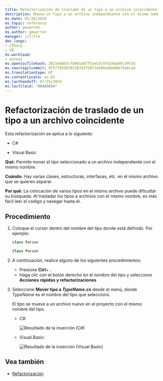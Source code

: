 ```yaml
---
title: Refactorización de traslado de un tipo a un archivo coincidente
description: Mueva un tipo a un archivo independiente con el mismo nombre. Haga clic con el botón derecho en el tipo, seleccione Acciones rápidas y refactorizaciones y elija Mover tipo a <TypeName>.cs.
ms.date: 01/26/2018
ms.topic: reference
author: gewarren
ms.author: gewarren
manager: jillfra
dev_langs:
- CSharp
- VB
ms.workload:
- dotnet
ms.openlocfilehash: 3021e08d3cfb601a67f51e53c97d2eba60c397a5
ms.sourcegitcommit: 0f5f7955076238742f2071d286ad8e896f3a6cad
ms.translationtype: HT
ms.contentlocale: es-ES
ms.lasthandoff: 07/25/2019
ms.locfileid: "68483654"
---
```

# <a name="move-a-type-to-a-matching-file-refactoring"></a>Refactorización de traslado de un tipo a un archivo coincidente

Esta refactorización se aplica a lo siguiente:

- C#

- Visual Basic

**Qué:** Permite mover el tipo seleccionado a un archivo independiente con el mismo nombre.

**Cuándo:** Hay varias clases, estructuras, interfaces, etc. en el mismo archivo que se quieren separar.

**Por qué:** La colocación de varios tipos en el mismo archivo puede dificultar su búsqueda. Al trasladar los tipos a archivos con el mismo nombre, es más fácil leer el código y navegar hasta él.

## <a name="how-to"></a>Procedimiento

1. Coloque el cursor dentro del nombre del tipo donde está definido. Por ejemplo:

   ```csharp
   class Person
   ```

   ```vb
   Class Person
   ```

2. A continuación, realice alguno de los siguientes procedimientos:

   - Presione **Ctrl**+ **.**
   - Haga clic con el botón derecho en el nombre del tipo y seleccione **Acciones rápidas y refactorizaciones**

1. Seleccione **Mover tipo a *TypeName*.cs** desde el menú, donde *TypeName* es el nombre del tipo que seleccionó.

   El tipo se mueve a un archivo nuevo en el proyecto con el mismo nombre del tipo.

   - C#:

      ![Resultado de la inserción (C#)](media/movetype-result-cs.png)

   - Visual Basic:

      ![Resultado de la inserción (Visual Basic)](media/movetype-result-vb.png)

## <a name="see-also"></a>Vea también

- [Refactorización](../refactoring-in-visual-studio.md)

